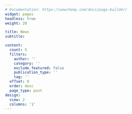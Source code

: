 ```yaml
---
# Documentation: https://wowchemy.com/docs/page-builder/
widget: pages
headless: true
weight: 20

title: News
subtitle:

content:
  count: 5
  filters:
    author: ''
    category: ''
    exclude_featured: false
    publication_type: ''
    tag: ''
  offset: 0
  order: desc
  page_type: post
design:
  view: 2
  columns: '1'
---
```

